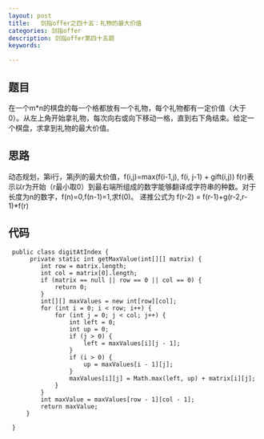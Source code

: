```yaml
---
layout: post
title:   剑指offer之四十五：礼物的最大价值
categories: 剑指offer
description: 剑指offer第四十五题
keywords: 

---
```



## 题目

在一个m*n的棋盘的每一个格都放有一个礼物，每个礼物都有一定价值（大于0）。从左上角开始拿礼物，每次向右或向下移动一格，直到右下角结束。给定一个棋盘，求拿到礼物的最大价值。



## 思路

动态规划，第i行，第j列的最大价值，f(i,j)=max(f(i-1,j), f(i, j-1) + gift(i,j))
f(r)表示以r为开始（r最小取0）到最右端所组成的数字能够翻译成字符串的种数。对于长度为n的数字，f(n)=0,f(n-1)=1,求f(0)。
递推公式为 f(r-2) = f(r-1)+g(r-2,r-1)*f(r)











## 代码



	 public class digitAtIndex {
	      private static int getMaxValue(int[][] matrix) {
	         int row = matrix.length;
	         int col = matrix[0].length;
	         if (matrix == null || row == 0 || col == 0) {
	             return 0;
	         }
	         int[][] maxValues = new int[row][col];
	         for (int i = 0; i < row; i++) {
	             for (int j = 0; j < col; j++) {
	                 int left = 0;
	                 int up = 0;
	                 if (j > 0) {
	                     left = maxValues[i][j - 1];
	                 }
	                 if (i > 0) {
	                     up = maxValues[i - 1][j];
	                 }
	                 maxValues[i][j] = Math.max(left, up) + matrix[i][j];
	             }
	         }
	         int maxValue = maxValues[row - 1][col - 1];
	         return maxValue;
	     }
	     
	 }

